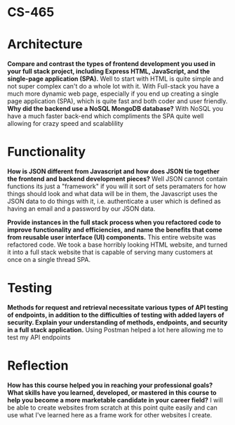 # CS-465
# Architecture

**Compare and contrast the types of frontend development you used in your full stack project, including Express HTML, JavaScript, and the single-page application (SPA).**
Well to start with HTML is quite simple and not super complex can't do a whole lot with it. With Full-stack you have a much more dynamic web page, especially if you end up creating a single page application (SPA), which is quite fast and both coder and user friendly.
**Why did the backend use a NoSQL MongoDB database?**
With NoSQL you have a much faster back-end which compliments the SPA quite well allowing for crazy speed and scalablility

# Functionality

**How is JSON different from Javascript and how does JSON tie together the frontend and backend development pieces?**
Well JSON cannot contain functions its just a "framework" if you will it sort of sets peramaters for how things should look and what data will be in them, the Javascript uses the JSON data to do things with it, i.e. authenticate a user which is defined as having an email and a password by our JSON data.

**Provide instances in the full stack process when you refactored code to improve functionality and efficiencies, and name the benefits that come from reusable user interface (UI) components.**
This entire website was refactored code. We took a base horribly looking HTML website, and turned it into a full stack website that is capable of serving many customers at once on a single thread SPA.
# Testing

**Methods for request and retrieval necessitate various types of API testing of endpoints, in addition to the difficulties of testing with added layers of security. Explain your understanding of methods, endpoints, and security in a full stack application.**
Using Postman helped a lot here allowing me to test my API endpoints
# Reflection

**How has this course helped you in reaching your professional goals? What skills have you learned, developed, or mastered in this course to help you become a more marketable candidate in your career field?**
I will be able to create websites from scratch at this point quite easily and can use what I've learned here as a frame work for other websites I create.
